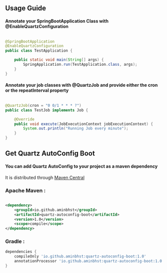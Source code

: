 ## Usage Guide

#### Annotate your SpringBootApplication Class with @EnableQuartzConfiguration

```java

@SpringBootApplication
@EnableQuartzConfiguration
public class TestApplication {

    public static void main(String[] args) {
        SpringApplication.run(TestApplication.class, args);
    }
}
```

#### Annotate your job classes with @QuartzJob and provide either the cron or the repeatInterval property

```java

@QuartzJob(cron = "0 0/1 * * * ?")
public class TestJob implements Job {

    @Override
    public void execute(JobExecutionContext jobExecutionContext) {
        System.out.println("Running Job every minute");
    }
}
```

## Get Quartz AutoConfig Boot

#### You can add Quartz AutoConfig to your project as a maven dependency

It is distributed through [Maven Central](http://search.maven.org/)

### Apache Maven :

```xml

<dependency>
    <groupId>io.github.aminbhst</groupId>
    <artifactId>quartz-autoconfig-boot</artifactId>
    <version>1.0</version>
    <scope>compile</scope>
</dependency>
``` 

### Gradle :

```groovy
dependencies {
    compileOnly 'io.github.aminbhst:quartz-autoconfig-boot:1.0'
    annotationProcessor 'io.github.aminbhst:quartz-autoconfig-boot:1.0'
}
```